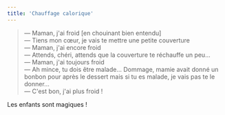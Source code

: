 ```yaml
---
title: 'Chauffage calorique'
---
```


> — Maman, j'ai froid [en chouinant bien entendu]  
> — Tiens mon cœur, je vais te mettre une petite couverture  
> — Maman, j'ai encore froid  
> — Attends, chéri, attends que la couverture te réchauffe un peu...  
> — Maman, j'ai toujours froid  
> — Ah mince, tu dois être malade... Dommage, mamie avait donné un bonbon pour
> après le dessert mais si tu es malade, je vais pas te le donner...  
> — C'est bon, j'ai plus froid !

Les enfants sont magiques !
